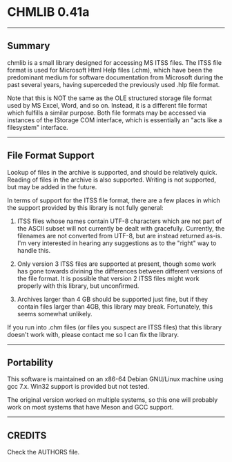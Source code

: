 CHMLIB 0.41a
============

-------
Summary
-------
chmlib is a small library designed for accessing MS ITSS files.  The ITSS file
format is used for Microsoft Html Help files (.chm), which have been the
predominant medium for software documentation from Microsoft during the past
several years, having superceded the previously used .hlp file format.

Note that this is NOT the same as the OLE structured storage file format used
by MS Excel, Word, and so on.  Instead, it is a different file format which
fulfills a similar purpose.  Both file formats may be accessed via instances
of the IStorage COM interface, which is essentially an "acts like a
filesystem" interface.

-------
File Format Support
-------

Lookup of files in the archive is supported, and should be relatively quick.
Reading of files in the archive is also supported.
Writing is not supported, but may be added in the future.

In terms of support for the ITSS file format, there are a few places in which
the support provided by this library is not fully general:

1. ITSS files whose names contain UTF-8 characters which are not part of the
   ASCII subset will not currently be dealt with gracefully.  Currently, the
   filenames are not converted from UTF-8, but are instead returned as-is.  I'm
   very interested in hearing any suggestions as to the "right" way to handle
   this.

2. Only version 3 ITSS files are supported at present, though some work has
   gone towards divining the differences between different versions of the
   file format.  It is possible that version 2 ITSS files might work properly
   with this library, but unconfirmed.

3. Archives larger than 4 GB should be supported just fine, but if they
   contain files larger than 4GB, this library may break.  Fortunately, this
   seems somewhat unlikely.

If you run into .chm files (or files you suspect are ITSS files) that this
library doesn't work with, please contact me so I can fix the library.

-------
Portability
-------

This software is maintained on an x86-64 Debian GNU/Linux machine using gcc
7.x. Win32 support is provided but not tested.

The original version worked on multiple systems, so this one will probably 
work on most systems that have Meson and GCC support.

-------
CREDITS
-------

Check the AUTHORS file.

